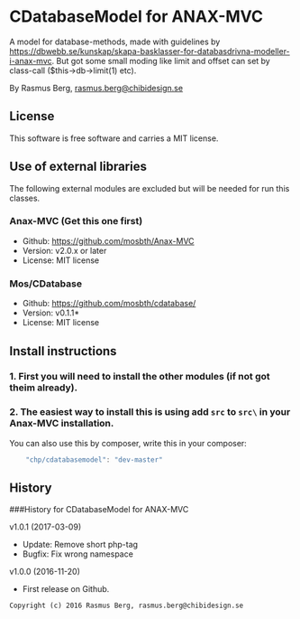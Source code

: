 CDatabaseModel for ANAX-MVC
===========================

A model for database-methods, made with guidelines by https://dbwebb.se/kunskap/skapa-basklasser-for-databasdrivna-modeller-i-anax-mvc.
But got some small moding like limit and offset can set by class-call ($this->db->limit(1) etc).

By Rasmus Berg, rasmus.berg@chibidesign.se


License
------------------

This software is free software and carries a MIT license.


Use of external libraries
-----------------------------------

The following external modules are excluded but will be needed for run this classes.

### Anax-MVC (Get this one first)
* Github: https://github.com/mosbth/Anax-MVC
* Version: v2.0.x or later
* License: MIT license

### Mos/CDatabase
* Github: https://github.com/mosbth/cdatabase/
* Version: v0.1.1*
* License: MIT license

Install instructions
--------------------

### 1. First you will need to install the other modules (if not got theim already). 

### 2. The easiest way to install this is using add `src` to `src\` in your Anax-MVC installation.

You can also use this by composer, write this in your composer: 

```javascript
    "chp/cdatabasemodel": "dev-master"
```


History
-----------------------------------

###History for CDatabaseModel for ANAX-MVC 

v1.0.1 (2017-03-09)
* Update: Remove short php-tag
* Bugfix: Fix wrong namespace

v1.0.0 (2016-11-20)

* First release on Github.



```
Copyright (c) 2016 Rasmus Berg, rasmus.berg@chibidesign.se
```
